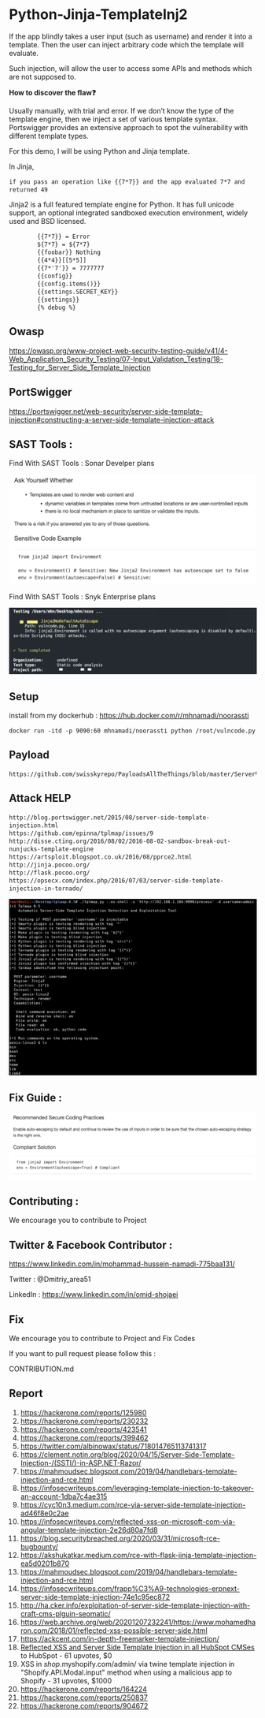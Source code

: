 # Python-Jinja-TemplateInj2

If the app blindly takes a user input (such as username) and render it into a template. Then the user can inject arbitrary code which the template will evaluate.

Such injection, will allow the user to access some APIs and methods which are not supposed to.

**How to discover the flaw❓**

Usually manually, with trial and error. If we don’t know the type of the template engine, then we inject a set of various template syntax. Portswigger provides an extensive approach to spot the vulnerability with different template types.

For this demo, I will be using Python and Jinja template.

In Jinja, 

    if you pass an operation like {{7*7}} and the app evaluated 7*7 and returned 49


Jinja2 is a full featured template engine for Python. It has full unicode support, an optional integrated sandboxed execution environment, widely used and BSD licensed.

            {{7*7}} = Error
            ${7*7} = ${7*7}
            {{foobar}} Nothing
            {{4*4}}[[5*5]]
            {{7*'7'}} = 7777777
            {{config}}
            {{config.items()}}
            {{settings.SECRET_KEY}}
            {{settings}}
            {% debug %}
            
## Owasp

https://owasp.org/www-project-web-security-testing-guide/v41/4-Web_Application_Security_Testing/07-Input_Validation_Testing/18-Testing_for_Server_Side_Template_Injection

## PortSwigger

https://portswigger.net/web-security/server-side-template-injection#constructing-a-server-side-template-injection-attack

## SAST Tools : 


Find With SAST Tools : Sonar Develper plans


![Getting Started](68.png)



Find With SAST Tools : Snyk Enterprise plans

![Getting Started](69.png)




## Setup

install from my dockerhub : https://hub.docker.com/r/mhnamadi/noorassti


    docker run -itd -p 9090:60 mhnamadi/noorassti python /root/vulncode.py


## Payload 

    https://github.com/swisskyrepo/PayloadsAllTheThings/blob/master/Server%20Side%20Template%20Injection/Intruder/ssti.fuzz

## Attack HELP

    http://blog.portswigger.net/2015/08/server-side-template-injection.html
    https://github.com/epinna/tplmap/issues/9
    http://disse.cting.org/2016/08/02/2016-08-02-sandbox-break-out-nunjucks-template-engine
    https://artsploit.blogspot.co.uk/2016/08/pprce2.html
    http://jinja.pocoo.org/
    http://flask.pocoo.org/
    https://opsecx.com/index.php/2016/07/03/server-side-template-injection-in-tornado/



![Getting Started](66.png)

## Fix Guide :  

![Getting Started](67.png)


## Contributing : 
 
We encourage you to contribute to Project

## Twitter & Facebook Contributor :

https://www.linkedin.com/in/mohammad-hussein-namadi-775baa131/

Twitter : @Dmitriy_area51

LinkedIn : https://www.linkedin.com/in/omid-shojaei


## Fix 

We encourage you to contribute to Project and Fix Codes

If you want to pull request please follow this :

CONTRIBUTION.md
  
## Report 


1. https://hackerone.com/reports/125980
2. https://hackerone.com/reports/230232
3. https://hackerone.com/reports/423541
4. https://hackerone.com/reports/399462
5. https://twitter.com/albinowax/status/718014765113741317
6. https://clement.notin.org/blog/2020/04/15/Server-Side-Template-Injection-/(SSTI/)-in-ASP.NET-Razor/
7. https://mahmoudsec.blogspot.com/2019/04/handlebars-template-injection-and-rce.html
8. https://infosecwriteups.com/leveraging-template-injection-to-takeover-an-account-1dba7c4ae315
9. https://cyc10n3.medium.com/rce-via-server-side-template-injection-ad46f8e0c2ae
10. https://infosecwriteups.com/reflected-xss-on-microsoft-com-via-angular-template-injection-2e26d80a7fd8
11. https://blog.securitybreached.org/2020/03/31/microsoft-rce-bugbounty/
12. https://akshukatkar.medium.com/rce-with-flask-jinja-template-injection-ea5d0201b870
13. https://mahmoudsec.blogspot.com/2019/04/handlebars-template-injection-and-rce.html
14. https://infosecwriteups.com/frapp%C3%A9-technologies-erpnext-server-side-template-injection-74e1c95ec872
15. http://ha.cker.info/exploitation-of-server-side-template-injection-with-craft-cms-plguin-seomatic/
16. https://web.archive.org/web/20201207232241/https://www.mohamedharon.com/2018/01/reflected-xss-possible-server-side.html
17. https://ackcent.com/in-depth-freemarker-template-injection/
18. [Reflected XSS and Server Side Template Injection  in all HubSpot CMSes](https://hackerone.com/reports/399462) to HubSpot - 61 upvotes, $0
19. XSS in $shop$.myshopify.com/admin/ via twine template injection in "Shopify.API.Modal.input" method when using a malicious app to Shopify - 31 upvotes, $1000
20. https://hackerone.com/reports/164224
21. https://hackerone.com/reports/250837
22. https://hackerone.com/reports/904672







